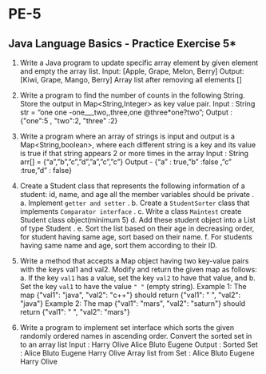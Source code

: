 # PE-5

**********Java Language Basics - Practice Exercise 5*********** 
---------------------------------------------------------------------------------------------------- 
1. Write a Java program to update specific array element by given element and empty the array list. 
Input: [Apple, Grape, Melon, Berry] 
Output: [Kiwi, Grape, Mango, Berry] 
Array list after removing all elements [] 


2. Write a program to find the number of counts in the following String. 
Store the output in Map<String,Integer> as key value pair. 
Input : String str = “one one -one___two,,three,one @three*one?two”; 
Output : {"one":5 , "two":2, "three" :2} 


3. Write a program where an array of strings is input and output is a Map<String,boolean>,
where each different string is a key and its value is true if that string appears 2 or more times in the array 
Input : String arr[] = {“a”,”b”,”c”,”d”,”a”,”c”,”c”} 
Output - {“a” : true,”b” :false ,”c” :true,”d” : false} 


4. Create a Student class that represents the following information of a student: 
id, name, and age all the member variables should be private . 
a. Implement `getter and setter` . 
b. Create a `StudentSorter` class that implements `Comparator interface` . 
c. Write a class `Maintest` create Student class object(minimum 5) 
d. Add these student object into a List of type Student . 
e. Sort the list based on their age in decreasing order, for student having same age, sort based on their name. 
f. For students having same name and age, sort them according to their ID. 


5. Write a method that accepts a Map object having two key-value pairs with the keys val1 and val2. 
Modify and return the given map as follows: 
a. If the key `val1` has a value, set the key `val2` to have that value, and 
b. Set the key `val1` to have the value `" "` (empty string). 
Example 1: The map {"val1": "java", "val2": "c++"} should return {"val1": " ", "val2": "java"} 
Example 2: The map {"val1": "mars", "val2": "saturn"} should return {"val1": " ", "val2": "mars"} 


6. Write a program to implement set interface which sorts the given randomly ordered names in ascending order. 
Convert the sorted set in to an array list 
Input : Harry Olive Alice Bluto Eugene 
Output : 
Sorted Set : Alice Bluto Eugene Harry Olive 
Array list from Set : Alice Bluto Eugene Harry Olive 
